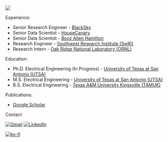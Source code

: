 <img src="https://github-readme-stats.vercel.app/api?username=isaaccorley&&show_icons=true&theme=radical&bg_color=30,0d0d0d,191919&title_color=fff&text_color=fff&icon_color=79ff97">

Experience:

* Senior Research Engineer - [BlackSky](https://www.blacksky.com/)
* Senior Data Scientist - [HouseCanary](https://www.housecanary.com/)
* Senior Data Scientist - [Booz Allen Hamilton](https://www.boozallen.com/)
* Research Engineer - [Southwest Research Institute (SwRI)](https://www.swri.org/)
* Research Intern - [Oak Ridge National Laboratory (ORNL)](https://www.ornl.gov/)

Education:
* Ph.D. Electrical Engineering (In Progress) - [University of Texas at San Antonio (UTSA)](https://engineering.utsa.edu/electrical-computer/)
* M.S. Electrical Engineering - [University of Texas at San Antonio (UTSA)](https://engineering.utsa.edu/electrical-computer/)
* B.S. Electrical Engineering - [Texas A&M University Kingsville (TAMUK)](https://www.tamuk.edu/engineering/departments/eecs/index.html)

Publications:
* [Google Scholar](https://scholar.google.com/citations?user=Xw0xO3UAAAAJ&hl=en&oi=ao)

Contact

[![Gmail](https://img.shields.io/badge/Gmail-D14836?style=for-the-badge&logo=gmail&logoColor=white)](mailto:isaac.corley@my.utsa.edu)
[![LinkedIn](https://img.shields.io/badge/LinkedIn-0077B5?style=for-the-badge&logo=linkedin&logoColor=white)](https://linkedin.com/in/isaaccorley)

[![ko-fi](https://ko-fi.com/img/githubbutton_sm.svg)](https://ko-fi.com/R6R75ZJN2)
